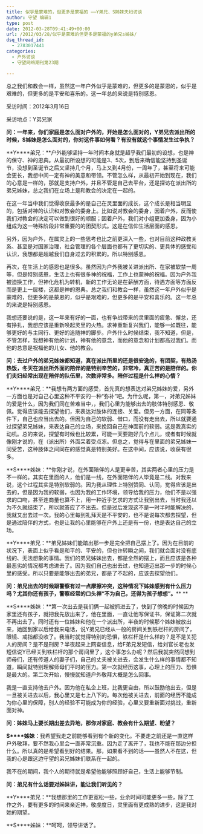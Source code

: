 ```yaml
---
title: 似乎是蒙难的，但更多是蒙福的 ——Y弟兄、S姊妹夫妇访谈
author: 守望 编辑1
type: post
date: 2012-03-28T09:41:49+00:00
url: /2012/03/28/似乎是蒙难的但更多是蒙福的y弟兄s姊妹/
dsq_thread_id:
  - 2783017441
categories:
  - 户外访谈
  - 守望网络期刊第23期

---
```

总之我们和教会一样，虽然这一年户外似乎是蒙难的，但更多的是蒙恩的，似乎是艰难的，但更多的是平安和喜乐的。这一年总的来说是特别感恩。

<!--more-->采访时间：2012年3月16日

采访地点：Y弟兄家

**问：一年来，你们家庭是怎么面对户外的，开始是怎么面对的，****Y****弟兄去派出所的时候，****S****姊妹是怎么面对的，你对这件事如何看？有没有就这个事情发生过争执？**

**Y****弟兄：**户外能够坚持一年时间本身就是超乎我们最初的设想，也是神的保守、神的恩典。从最初所设想的可能是3、5次，到后来确信能坚持到圣诞节，没想到圣诞节之后又坚持几个月，马上又到4月份，一周年了，甚至将来可能会更长，我想中间一定有神的美意和带领。不管怎么样，从最初开始到现在，我们的心意是一样的，那就是支持户外，并且不管是自己去平台，还是探访在派出所的弟兄姊妹，总之我们在立场上是和教会的决定在一起的。

在这一年当中我们觉得收获最多的是自己在灵里面的成长，这个成长是相当明显的，包括对神的认识和对教会的委身上。比如说对教会的委身，因着户外，反而使我们对教会的决定可以做到很好的顺服；因着户外，我们对小组更加委身，因为小组成为这一特殊阶段非常重要的的团契形式。这是在信仰生活层面的感恩。

另外，因为户外，在属灵上的一些思考也比之前更深入一些，也对目前这种政教关系、甚至是对国家治理，社会管理的各个层面也都有了更切实的、更具体的感受和认识，我想都是超越我们自身过去的积累的。所以特别感恩。

再次，在生活上的感恩也是很多。虽然因为户外我被关进派出所、在家被软禁一周等，但是特别感恩，生活上也有很多神的祝福，工作上也蒙神的祝福。因为户外我被迫换工作，但神化危机为转机，新的工作无论是在薪酬方面，待遇方面等方面反而是更上一层楼，这都是神的恩典。总之我们和教会一样，虽然这一年户外似乎是蒙难的，但更多的是蒙恩的，似乎是艰难的，但更多的是平安和喜乐的。这一年总的来说是特别感恩。

我想还要说的是，这一年来有好的一面，也有争战带来的灵里面的疲惫、懈怠，还有挣扎，我想应该是重新唤起灵里的火热。求神重新复兴我们，能够一如既往，能够更好的与主同行、更好的追随神的脚步。户外什么时候结束，我不知道，但是，不管怎样，我想神有他的计划，神有他的意念，而他的意念和计划都高过我们。而他的总意是祝福他的儿女、他的教会。

**问：去过户外的弟兄姊妹都知道，真在派出所里的还是很安逸的，有团契，有热汤热饭，冬天在派出所外面的陪伴的是特别辛苦的，非常冷，真正苦的是陪伴的。你们夫妇经常出现在陪伴的队伍里，次数非常多。陪伴过程是什么样的心情？**

**Y****弟兄：**我想有两方面的感受，首先真的想表达对弟兄姊妹的爱，另外一方面也是对自己心里这种不平安的一种“弥补”吧。为什么呢，第一，对弟兄姊妹的爱是什么，因为我们同在苦难当中，，我们心里为能够出去的肢体特别感恩、敬佩。觉得应该能去探望他们，来表达对肢体的连接、关爱。但另一方面，在同等条件下，自己也应当出去的。但因为自己的软弱、借口，而没有走出去，所以就要通过探望弟兄姊妹，来表达自己的立场，来挽回自己在神面前的软弱。这是我真实的动机。总的来说，探望有时候也比较累，可能一天要跑好几个点儿，或者有时候就像刚才说的，在（派出所）外面呆着受点冻。但总之，觉得与在里面的弟兄姊妹一同受苦，这种肢体之间同在的感觉真是特别美好。在这中间，应该说，收获有很多。

**S****姊妹：**你刚才说，在外面陪伴的人是更辛苦，其实两者心里的压力是不一样的。其实在里面的人，他们是一线，在外面陪伴的人毕竟是二线。对我来说，这个过程其实是特别软弱的。因为我从理性上特别赞同、认同，觉得应该是出去的，但是因为我的软弱，也因为我的工作环境，领导给我的压力，他们不是以强求的口吻，甚至连商量也算不上，用一种近乎乞求的方式让我别出去，当时我还以为不久就结束了，所以就答应了不出去。但是过后发现这不是一时半时能解决的，我就又出去过一次。我的心里每到礼拜天是不平安的，也不是说每次都去探望，但是通过陪伴的方式，也是让我的心里能够在户外上还是有一份，也是表达自己的立场。

**Y****弟兄：**弟兄姊妹们能踏出那一步是完全把自己摆上了。因为在目前的状况下，表面上似乎看是和平的、平安的，但也许转瞬之间，我们就会面对没有底线的、无法想象的事情。我们的弟兄姊妹出去，都是全然的摆上，而且应该是各种最恶劣的情况都考虑进去了。因为我们自己也出去过，也知道迈出那一步的时候心里的感受。所以只要是能够出去的弟兄，都是了不起的，应该去探望他们。

**问：弟兄出去的时候跟警察有过一点摩擦冲突，这种情况下姊妹感到有什么压力吗？尤其你还有孩子，警察经常的口头禅“不为自己，还得为孩子想想”。**** **

**S****姊妹：**第一次出去是我们俩一起被抓进去了，快到了傍晚的时候因为家里还有孩子，就把我先放出来了，他在里面，一直让他写保证书，保证第二次就不再出去了。同时还有一位姊妹和他在一个派出所，半夜的时候那个姊妹被放出来，她回到家以后给我来电话，说Y弟兄已经从一般的房间关到铁栏杆的房间了，眼镜、戒指都没收了。我当时就觉得特别的恐惧，铁栏杆是什么样的？是不是关犯人的房间？是不是刑房？半夜起来上网查信息，给F弟兄发短信，给刘官长老也发短信说Y已经关到铁栏杆的那个房间里了，这个事怎么办呢？然后我就突然间想到师母们，还有传道人的妻子们，自己的丈夫被关进去，会发生什么样的事情都不知道，瞬间就特别理解师母们平时的压力。第一次就经历这事，心理上的压力、恐惧是最大的。第二次开始，慢慢就知道户外敬拜大概是怎么回事。

我是一直支持他去户外。因为他在私企上班，比我更自由，所以鼓励他出去，但是一旦被关进去以后，我心里又是七上八下的。每次他被关进去，前面的经历不能成为你心里的保障，别人的经验不可能成为你的经验，心里又要重新面对挑战，重新面对神。

**问：姊妹马上要长期出差去异地，那你对家庭、教会有什么期望、盼望？**

**S****姊妹**：我希望我走之前能够看到有个新的变化。不要走之前还是一直这样户外敬拜，要不然我心里会一直非常沉重。因为走了离开了，我也不能在那边分担什么。所以真的是希望看到好的结果。那，如果看不到的话——虽然人不在这，但我的心是跟这边守望的弟兄姊妹们联系在一起的。

我不在的期间，我个人的期待就是希望他能够照顾好自己，生活上能够节制。

**问：弟兄有什么话要对姊妹讲，能让我们听见的？**

**Y****弟兄：**我想那里的工作更宽松一些，业余时间可能更多一些，除了工作之外，要有更多的时间来亲近神，敬虔度日，灵里面有更成熟的进步，这是我对她的期望。

**S****姊妹：**呵呵，领导讲话了。